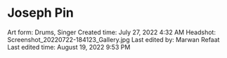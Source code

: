 # Joseph Pin

Art form: Drums, Singer
Created time: July 27, 2022 4:32 AM
Headshot: Screenshot_20220722-184123_Gallery.jpg
Last edited by: Marwan Refaat
Last edited time: August 19, 2022 9:53 PM